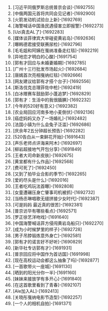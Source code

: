 
1. [习近平同俄罗斯总统普京会谈]-[1692755]
1. [中俄两国元首将共同会见记者]-[1692900]
1. [火箭发动机试验台上新]-[1692769]
1. [海警喊话中国渔民遇侵害立即报警]-[1692273]
1. [Uzi真去AL了]-[1692283]
1. [媒体谈菲律宾大举碰瓷黄岩岛]-[1692636]
1. [曝韩德君接受联赛尿检]-[1692796]
1. [毛毛姐和阿姨在戛纳准备走红毯]-[1692219]
1. [异地恋才明白的心酸]-[1691754]
1. [郭有才回应与未婚妻婚期]-[1692785]
1. [广州十三行批发市场起火]-[1692684]
1. [唐嫣首次亮相戛纳红毯]-[1692666]
1. [网友建议给郭有才搭个台子]-[1692556]
1. [斯洛伐克总理菲佐中枪]-[1692419]
1. [白冰赠赛车鼓励郭小蓬追梦]-[1692829]
1. [郭有才：生活中的我很腼腆]-[1692232]
1. [今年的520好有意义]-[1692382]
1. [农业局回应河南多地小麦倒伏]-[1692136]
1. [癌症妈妈又办了一场婚礼]-[1692482]
1. [法国小镇为什么会兔子泛滥]-[1692686]
1. [庆余年2五分钟超长预告]-[1692282]
1. [520告白从一束鲜花开始]-[1691643]
1. [声乐老师点评海来阿木]-[1692697]
1. [柳岩超接地气开包分享]-[1691849]
1. [王者大司命新皮肤]-[1692675]
1. [黄宣都有什么作品]-[1692568]
1. [费可死了]-[1692450]
1. [又到了拍毕业合影的季节]-[1692265]
1. [爱的尽头是什么]-[1692016]
1. [王者吃鸡玩法首曝]-[1692808]
1. [女童遭碾压身亡肇事司机被抓]-[1692732]
1. [当杨丞琳唱歌无缝拼接少女时代]-[1692387]
1. [可是妈妈 最近真的很苦]-[1692381]
1. [普京访华有哪些看点]-[1692571]
1. [罗正徐艺洋吻戏]-[1691640]
1. [中国海警喊话菲方侵闯黄岩岛船只]-[1692270]
1. [成为小时候梦里的样子]-[1692728]
1. [男子吊脖锻炼意外身亡]-[1692581]
1. [郭有才的诺言好不好听]-[1690829]
1. [新华社专访郭有才]-[1691931]
1. [普京回应将中国作为首访国]-[1691998]
1. [现在高校运动会都这么抽象了吗]-[1692877]
1. [一首歌带火一座城]-[1691130]
1. [晒到的阳光分你一半]-[1691160]
1. [妹妹来接放学有多开心]-[1691840]
1. [在这首歌里看到了青春]-[1692107]
1. [Ale加入AL]-[1692413]
1. [关晓彤戛纳电影节造型]-[1692257]
1. [一个人的相机自拍]-[1691371]